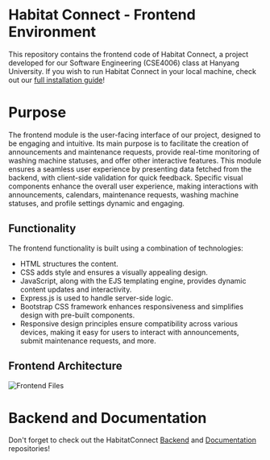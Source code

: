 # Habitat Connect - Frontend Environment

This repository contains the frontend code of Habitat Connect, a project developed for our Software Engineering (CSE4006) class at Hanyang University. If you wish to run Habitat Connect in your local machine, check out our [full installation guide](https://github.com/HabitatConnect/Backend#readme)!

# Purpose
The frontend module is the user-facing interface of our project, designed to be engaging and intuitive. Its main purpose is to facilitate the creation of announcements and maintenance requests, provide real-time monitoring of washing machine statuses, and offer other interactive features. This module ensures a seamless user experience by presenting data fetched from the backend, with client-side validation for quick feedback. Specific visual components enhance the overall user experience, making interactions with announcements, calendars, maintenance requests, washing machine statuses, and profile settings dynamic and engaging.

## Functionality
The frontend functionality is built using a combination of technologies:
- HTML structures the content.
- CSS adds style and ensures a visually appealing design.
- JavaScript, along with the EJS templating engine, provides dynamic content updates and interactivity.
- Express.js is used to handle server-side logic.
- Bootstrap CSS framework enhances responsiveness and simplifies design with pre-built components.
- Responsive design principles ensure compatibility across various devices, making it easy for users to interact with announcements, submit maintenance requests, and more.

## Frontend Architecture
![Frontend Files](https://i.gyazo.com/37439e2063e428abc414c0852c228b46.png)

# Backend and Documentation

Don't forget to check out the HabitatConnect [Backend](https://github.com/HabitatConnect/Backend) and [Documentation](https://github.com/HabitatConnect/Documentation) repositories!

